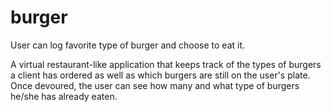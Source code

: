 # burger
User can log favorite type of burger and choose to eat it.

A virtual restaurant-like application that keeps track of the types of burgers a client has
ordered as well as which burgers are still on the user's plate. Once devoured, the user can 
see how many and what type of burgers he/she has already eaten.